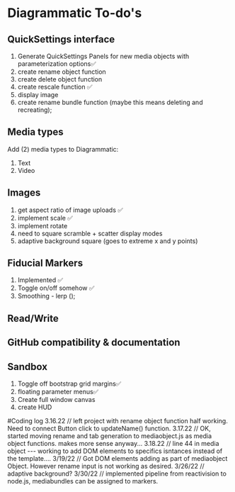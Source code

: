 # Diagrammatic To-do's
## QuickSettings interface
1. Generate QuickSettings Panels for new media objects with parameterization options✅
2. create rename object function
3. create delete object function
4. create rescale function ✅
5. display image
6.  create rename bundle function (maybe this means deleting and recreating);


## Media types
Add (2) media types to Diagrammatic:
1. Text
2. Video

## Images
1. get aspect ratio of image uploads ✅
2. implement scale ✅
3. implement rotate
4. need to square scramble + scatter display modes
5. adaptive background square (goes to extreme x and y points)

## Fiducial Markers
1. Implemented ✅
2. Toggle on/off somehow ✅
3. Smoothing - lerp ();

## Read/Write

## GitHub compatibility & documentation

## Sandbox
1. Toggle off bootstrap grid margins✅
2. floating parameter menus✅
3. Create full window canvas
4. create HUD


#Coding log
3.16.22 // left project with rename object function half working. Need to connect Button click to updateName() function.
3.17.22 // OK, started moving rename and tab generation to mediaobject.js as media object functions. makes more sense anyway...
3.18.22 // line 44 in media object --- working to add DOM elements to specifics isntances instead of the template....
3/19/22 // Got DOM elements adding as part of mediaobject Object. However rename input is not working as desired.
3/26/22 // adaptive background?
3/30/22 // implemented pipeline from reactivision to node.js, mediabundles can be assigned to markers. 
